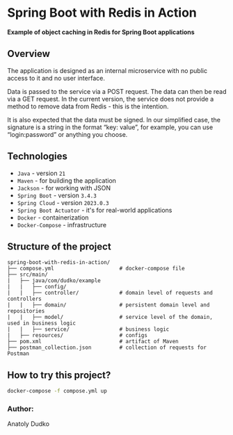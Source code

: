 # Spring Boot with Redis in Action

**Example of object caching in Redis for Spring Boot applications**

## Overview

The application is designed as an internal microservice with no public access to it and no user interface.

Data is passed to the service via a POST request. The data can then be read via a GET request. In the current version,
the service does not provide a method to remove data from Redis - this is the intention.

It is also expected that the data must be signed. In our simplified case, the signature is a string in the format “key:
value”, for example, you can use “login:password” or anything you choose.

## Technologies

- `Java` - version `21`
- `Maven` - for building the application
- `Jackson` - for working with JSON
- `Spring Boot` - version `3.4.3`
- `Spring Cloud` - version `2023.0.3`
- `Spring Boot Actuator` - it's for real-world applications
- `Docker` - containerization
- `Docker-Compose` - infrastructure

## Structure of the project

```
spring-boot-with-redis-in-action/
├── compose.yml                     # docker-compose file
├── src/main/
|   ├── java/com/dudko/example
|   |   ├── config/
|   |   ├── controller/             # domain level of requests and controllers
|   |   ├── domain/                 # persistent domain level and repositories
|   |   ├── model/                  # service level of the domain, used in business logic
|   |   ├── service/                # business logic
|   ├── resources/                  # configs
├── pom.xml                         # artifact of Maven
├── postman_collection.json         # collection of requests for Postman
```

## How to try this project?

```sh
docker-compose -f compose.yml up
```

### Author:
Anatoly Dudko